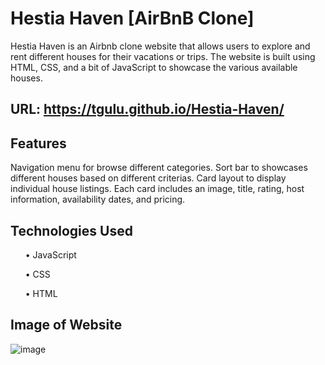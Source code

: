 # Hestia Haven [AirBnB Clone]

Hestia Haven is an Airbnb clone website that allows users to explore and rent different houses for their vacations or trips. The website is built using HTML, CSS, and a bit of JavaScript to showcase the various available houses.

## URL: https://tgulu.github.io/Hestia-Haven/

## Features
Navigation menu for browse different categories.
Sort bar to showcases different houses based on different criterias.
Card layout to display individual house listings.
Each card includes an image, title, rating, host information, availability dates, and pricing.

## Technologies Used

<ol>
• JavaScript

• CSS

• HTML

</ol>

## Image of Website
![image](https://github.com/tgulu/Hestia-Haven/assets/86728005/d86facea-7de0-4345-8f33-bc1144b6a380)